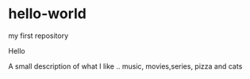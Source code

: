 # hello-world
my first repository

  Hello 
  
   A small description of what I like .. music, movies,series, pizza and cats
